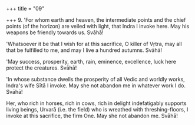+++
title = "09"

+++
9. 'For whom earth and heaven, the intermediate points and the chief points (of the horizon) are veiled with light, that Indra I invoke here. May his weapons be friendly towards us. Svāhā!

'Whatsoever it be that I wish for at this sacrifice, O killer of Vṛtra, may all that be fulfilled to me, and may I live a hundred autumns. Svāhā!

'May success, prosperity, earth, rain, eminence, excellence, luck here protect the creatures. Svāhā!

'In whose substance dwells the prosperity of all Vedic and worldly works, Indra's wife Sītā I invoke. May she not abandon me in whatever work I do. Svāhā!

Her, who rich in horses, rich in cows, rich in delight indefatigably supports living beings, Urvarā (i.e. the field) who is wreathed with threshing-floors, I invoke at this sacrifice, the firm One. May she not abandon me. Svāhā!
